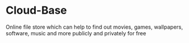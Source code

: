 # Cloud-Base
Online file store which can help to find out movies, games, wallpapers, software, music and more publicly and privately for free
